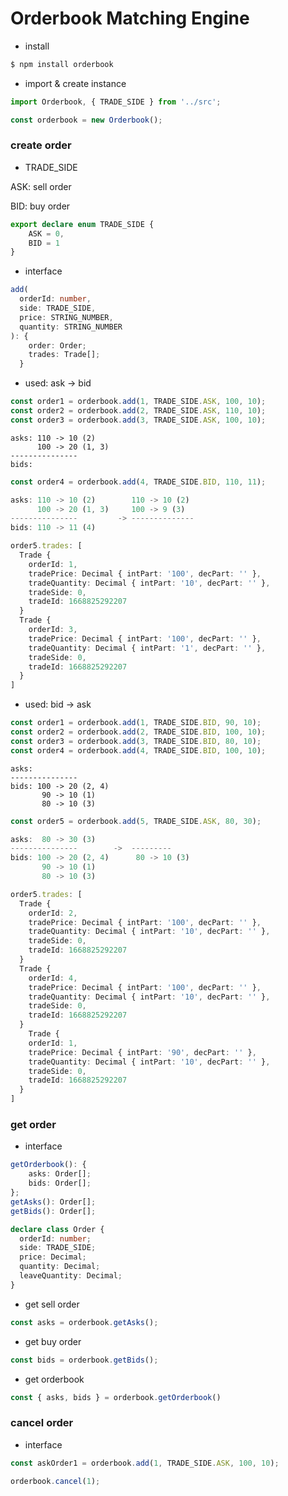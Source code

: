 # Orderbook Matching Engine

* install

```bash
$ npm install orderbook
```

* import & create instance  

```typescript
import Orderbook, { TRADE_SIDE } from '../src';

const orderbook = new Orderbook();
```

### create order

* TRADE_SIDE

ASK: sell order

BID: buy order

```ts
export declare enum TRADE_SIDE {
    ASK = 0,
    BID = 1
}
```

* interface

```ts
add(
  orderId: number, 
  side: TRADE_SIDE, 
  price: STRING_NUMBER, 
  quantity: STRING_NUMBER
): {
    order: Order;
    trades: Trade[];
  }
```

* used: ask -> bid

```ts
const order1 = orderbook.add(1, TRADE_SIDE.ASK, 100, 10);
const order2 = orderbook.add(2, TRADE_SIDE.ASK, 110, 10);
const order3 = orderbook.add(3, TRADE_SIDE.ASK, 100, 10);
```

```text
asks: 110 -> 10 (2)
      100 -> 20 (1, 3)
---------------  
bids: 
```

```ts
const order4 = orderbook.add(4, TRADE_SIDE.BID, 110, 11);
```

```ts
asks: 110 -> 10 (2)        110 -> 10 (2)
      100 -> 20 (1, 3)     100 -> 9 (3)
---------------         -> --------------
bids: 110 -> 11 (4)       

order5.trades: [
  Trade {
    orderId: 1,
    tradePrice: Decimal { intPart: '100', decPart: '' },
    tradeQuantity: Decimal { intPart: '10', decPart: '' },
    tradeSide: 0,
    tradeId: 1668825292207
  }
  Trade {
    orderId: 3,
    tradePrice: Decimal { intPart: '100', decPart: '' },
    tradeQuantity: Decimal { intPart: '1', decPart: '' },
    tradeSide: 0,
    tradeId: 1668825292207
  }
]
```

* used: bid -> ask

```ts
const order1 = orderbook.add(1, TRADE_SIDE.BID, 90, 10);
const order2 = orderbook.add(2, TRADE_SIDE.BID, 100, 10);
const order3 = orderbook.add(3, TRADE_SIDE.BID, 80, 10);
const order4 = orderbook.add(4, TRADE_SIDE.BID, 100, 10);
```

```text
asks: 
---------------  
bids: 100 -> 20 (2, 4)  
       90 -> 10 (1)
       80 -> 10 (3)
```

```ts
const order5 = orderbook.add(5, TRADE_SIDE.ASK, 80, 30);
```

```ts
asks:  80 -> 30 (3)         
---------------        ->  ---------         
bids: 100 -> 20 (2, 4)      80 -> 10 (3)
       90 -> 10 (1)         
       80 -> 10 (3)        

order5.trades: [
  Trade {
    orderId: 2,
    tradePrice: Decimal { intPart: '100', decPart: '' },
    tradeQuantity: Decimal { intPart: '10', decPart: '' },
    tradeSide: 0,
    tradeId: 1668825292207
  }
  Trade {
    orderId: 4,
    tradePrice: Decimal { intPart: '100', decPart: '' },
    tradeQuantity: Decimal { intPart: '10', decPart: '' },
    tradeSide: 0,
    tradeId: 1668825292207
  }
    Trade {
    orderId: 1,
    tradePrice: Decimal { intPart: '90', decPart: '' },
    tradeQuantity: Decimal { intPart: '10', decPart: '' },
    tradeSide: 0,
    tradeId: 1668825292207
  }
]
```

### get order

* interface

```ts
getOrderbook(): {
    asks: Order[];
    bids: Order[];
};
getAsks(): Order[];
getBids(): Order[];
```

```ts 
declare class Order {
  orderId: number;
  side: TRADE_SIDE;
  price: Decimal;
  quantity: Decimal;
  leaveQuantity: Decimal;
}
```

* get sell order

```ts
const asks = orderbook.getAsks();
```

* get buy order

```ts
const bids = orderbook.getBids();
```

* get orderbook

```ts
const { asks, bids } = orderbook.getOrderbook()
```

### cancel order

* interface

```ts
const askOrder1 = orderbook.add(1, TRADE_SIDE.ASK, 100, 10);

orderbook.cancel(1);
```
